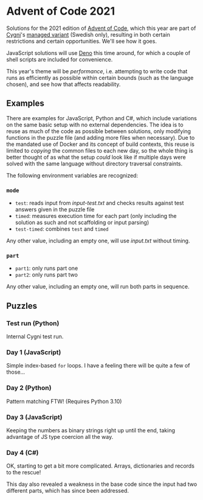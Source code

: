 Advent of Code 2021
===================

Solutions for the 2021 edition of [Advent of Code](https://adventofcode.com/),
which this year are part of [Cygni](https://cygni.se/)'s [managed variant](https://cygni.github.io/aoc/) (Swedish only),
resulting in both certain restrictions and certain opportunities. We'll see how it goes.

JavaScript solutions will use [Deno](https://deno.land) this time around, for which a couple of shell scripts are included for convenience.

This year's theme will be *performance*, i.e. attempting to write code that runs as efficiently as possible within certain bounds (such as the language chosen), and see how that affects readability.


Examples
--------

There are examples for JavaScript, Python and C#, which include variations on the same basic setup with no external dependencies.
The idea is to reuse as much of the code as possible between solutions, only modifying functions in the puzzle file (and adding more files when necessary).
Due to the mandated use of Docker and its concept of build contexts, this reuse is limited to *copying* the common files to each new day,
so the whole thing is better thought of as what the setup *could* look like if multiple days were solved with the same language without directory traversal constraints.

The following environment variables are recognized:

### `mode`

- `test`: reads input from *input-test.txt* and checks results against test answers given in the puzzle file
- `timed`: measures execution time for each part (only including the solution as such and not scaffolding or input parsing)
- `test-timed`: combines `test` and `timed`

Any other value, including an empty one, will use *input.txt* without timing.

### `part`

- `part1`: only runs part one
- `part2`: only runs part two

Any other value, including an empty one, will run both parts in sequence.


Puzzles
-------

### Test run (Python)

Internal Cygni test run.

### Day 1 (JavaScript)

Simple index-based `for` loops. I have a feeling there will be quite a few of those...

### Day 2 (Python)

Pattern matching FTW! (Requires Python 3.10)

### Day 3 (JavaScript)

Keeping the numbers as binary strings right up until the end, taking advantage of JS type coercion all the way.

### Day 4 (C#)

OK, starting to get a bit more complicated. Arrays, dictionaries and records to the rescue!

This day also revealed a weakness in the base code since the input had two different parts, which has since been addressed.
